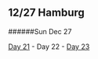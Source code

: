 12/27 Hamburg
-------------
######Sun Dec  27

[Day 21](12-26-Linstow.md) - Day 22 - [Day 23](12-28-Hamburg.md)

